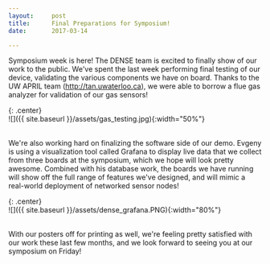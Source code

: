 ```yaml
---
layout:     post
title:      Final Preparations for Symposium!
date:       2017-03-14

---
```


Symposium week is here! The DENSE team is excited to finally show of our work to the public. We've spent the last week performing final testing of our device, validating the various components we have on board. Thanks to the UW APRIL team (http://tan.uwaterloo.ca), we were able to borrow a flue gas analyzer for validation of our gas sensors!

{: .center}
<br>
![]({{ site.baseurl }}/assets/gas_testing.jpg){:width="50%"}
<br><br>

We're also working hard on finalizing the software side of our demo. Evgeny is using a visualization tool called Grafana to display live data that we collect from three boards at the symposium, which we hope will look pretty awesome. Combined with his database work, the boards we have running will show off the full range of features we've designed, and will mimic a real-world deployment of networked sensor nodes!

{: .center}
<br>
![]({{ site.baseurl }}/assets/dense_grafana.PNG){:width="80%"}
<br><br>

With our posters off for printing as well, we're feeling pretty satisfied with our work these last few months, and we look forward to seeing you at our symposium on Friday!